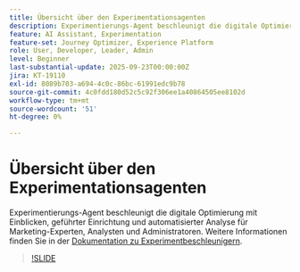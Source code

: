 ```yaml
---
title: Übersicht über den Experimentationsagenten
description: Experimentierungs-Agent beschleunigt die digitale Optimierung mit Einblicken, geführter Einrichtung und automatisierter Analyse für Marketing-Experten, Analysten und Administratoren.
feature: AI Assistant, Experimentation
feature-set: Journey Optimizer, Experience Platform
role: User, Developer, Leader, Admin
level: Beginner
last-substantial-update: 2025-09-23T00:00:00Z
jira: KT-19110
exl-id: 8089b703-a694-4c0c-86bc-61991edc9b78
source-git-commit: 4c0fdd180d52c5c92f306ee1a40864505ee8102d
workflow-type: tm+mt
source-wordcount: '51'
ht-degree: 0%

---
```


# Übersicht über den Experimentationsagenten

Experimentierungs-Agent beschleunigt die digitale Optimierung mit Einblicken, geführter Einrichtung und automatisierter Analyse für Marketing-Experten, Analysten und Administratoren. Weitere Informationen finden Sie in der [Dokumentation zu Experimentbeschleunigern](https://experienceleague.adobe.com/en/docs/journey-optimizer/using/content-management/content-experiment/experiment/experiment-accelerator).

>[!SLIDE](experimentation-agent-overview)
